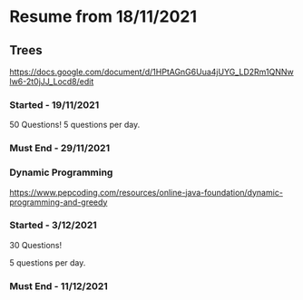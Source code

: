 # Resume from 18/11/2021


## Trees
https://docs.google.com/document/d/1HPtAGnG6Uua4jUYG_LD2Rm1QNNwlw6-2t0jJJ_Locd8/edit

### Started - 19/11/2021

50 Questions!
5 questions per day.

### Must End - 29/11/2021



### Dynamic Programming

https://www.pepcoding.com/resources/online-java-foundation/dynamic-programming-and-greedy

### Started - 3/12/2021
30 Questions!

5 questions per day.

### Must End - 11/12/2021
